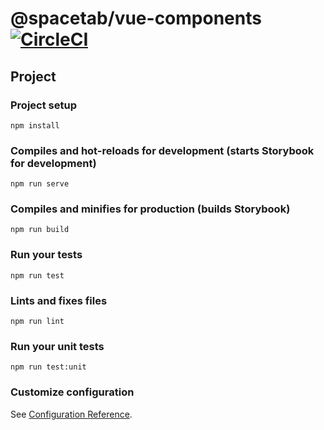 # @spacetab/vue-components [![CircleCI](https://circleci.com/gh/spacetabs/vue-components.svg?style=svg)](https://circleci.com/gh/spacetabs/vue-components)

## Project

### Project setup
```
npm install
```

### Compiles and hot-reloads for development (starts Storybook for development) 
```
npm run serve
```

### Compiles and minifies for production (builds Storybook)
```
npm run build
```

### Run your tests
```
npm run test
```

### Lints and fixes files
```
npm run lint
```

### Run your unit tests
```
npm run test:unit
```

### Customize configuration
See [Configuration Reference](https://cli.vuejs.org/config/).
